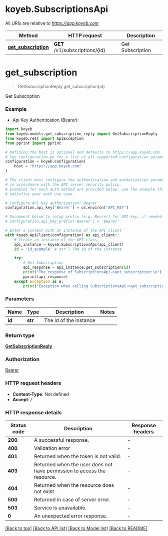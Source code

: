 # koyeb.SubscriptionsApi

All URIs are relative to *https://app.koyeb.com*

Method | HTTP request | Description
------------- | ------------- | -------------
[**get_subscription**](SubscriptionsApi.md#get_subscription) | **GET** /v1/subscriptions/{id} | Get Subscription


# **get_subscription**
> GetSubscriptionReply get_subscription(id)

Get Subscription

### Example

* Api Key Authentication (Bearer):

```python
import koyeb
from koyeb.models.get_subscription_reply import GetSubscriptionReply
from koyeb.rest import ApiException
from pprint import pprint

# Defining the host is optional and defaults to https://app.koyeb.com
# See configuration.py for a list of all supported configuration parameters.
configuration = koyeb.Configuration(
    host = "https://app.koyeb.com"
)

# The client must configure the authentication and authorization parameters
# in accordance with the API server security policy.
# Examples for each auth method are provided below, use the example that
# satisfies your auth use case.

# Configure API key authorization: Bearer
configuration.api_key['Bearer'] = os.environ["API_KEY"]

# Uncomment below to setup prefix (e.g. Bearer) for API key, if needed
# configuration.api_key_prefix['Bearer'] = 'Bearer'

# Enter a context with an instance of the API client
with koyeb.ApiClient(configuration) as api_client:
    # Create an instance of the API class
    api_instance = koyeb.SubscriptionsApi(api_client)
    id = 'id_example' # str | The id of the instance

    try:
        # Get Subscription
        api_response = api_instance.get_subscription(id)
        print("The response of SubscriptionsApi->get_subscription:\n")
        pprint(api_response)
    except Exception as e:
        print("Exception when calling SubscriptionsApi->get_subscription: %s\n" % e)
```



### Parameters


Name | Type | Description  | Notes
------------- | ------------- | ------------- | -------------
 **id** | **str**| The id of the instance | 

### Return type

[**GetSubscriptionReply**](GetSubscriptionReply.md)

### Authorization

[Bearer](../README.md#Bearer)

### HTTP request headers

 - **Content-Type**: Not defined
 - **Accept**: */*

### HTTP response details

| Status code | Description | Response headers |
|-------------|-------------|------------------|
**200** | A successful response. |  -  |
**400** | Validation error |  -  |
**401** | Returned when the token is not valid. |  -  |
**403** | Returned when the user does not have permission to access the resource. |  -  |
**404** | Returned when the resource does not exist. |  -  |
**500** | Returned in case of server error. |  -  |
**503** | Service is unavailable. |  -  |
**0** | An unexpected error response. |  -  |

[[Back to top]](#) [[Back to API list]](../README.md#documentation-for-api-endpoints) [[Back to Model list]](../README.md#documentation-for-models) [[Back to README]](../README.md)

